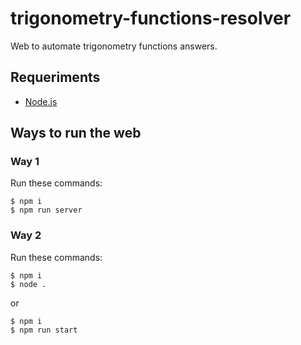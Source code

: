 # trigonometry-functions-resolver
Web to automate trigonometry functions answers.

## Requeriments
* [Node.js](https://nodejs.org/en)

## Ways to run the web

### Way 1

Run these commands:
```
$ npm i
$ npm run server
```

### Way 2

Run these commands:
```
$ npm i
$ node .
```

or

```
$ npm i
$ npm run start
